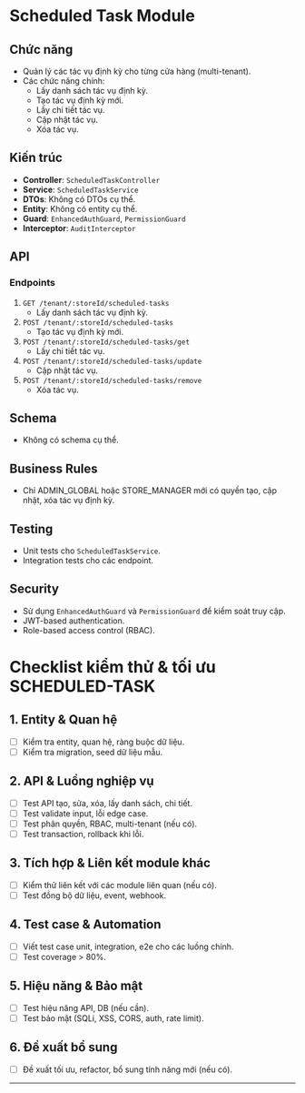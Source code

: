 # Scheduled Task Module

## Chức năng

- Quản lý các tác vụ định kỳ cho từng cửa hàng (multi-tenant).
- Các chức năng chính:
  - Lấy danh sách tác vụ định kỳ.
  - Tạo tác vụ định kỳ mới.
  - Lấy chi tiết tác vụ.
  - Cập nhật tác vụ.
  - Xóa tác vụ.

## Kiến trúc

- **Controller**: `ScheduledTaskController`
- **Service**: `ScheduledTaskService`
- **DTOs**: Không có DTOs cụ thể.
- **Entity**: Không có entity cụ thể.
- **Guard**: `EnhancedAuthGuard`, `PermissionGuard`
- **Interceptor**: `AuditInterceptor`

## API

### Endpoints

1. `GET /tenant/:storeId/scheduled-tasks`
   - Lấy danh sách tác vụ định kỳ.
2. `POST /tenant/:storeId/scheduled-tasks`
   - Tạo tác vụ định kỳ mới.
3. `POST /tenant/:storeId/scheduled-tasks/get`
   - Lấy chi tiết tác vụ.
4. `POST /tenant/:storeId/scheduled-tasks/update`
   - Cập nhật tác vụ.
5. `POST /tenant/:storeId/scheduled-tasks/remove`
   - Xóa tác vụ.

## Schema

- Không có schema cụ thể.

## Business Rules

- Chỉ ADMIN_GLOBAL hoặc STORE_MANAGER mới có quyền tạo, cập nhật, xóa tác vụ định kỳ.

## Testing

- Unit tests cho `ScheduledTaskService`.
- Integration tests cho các endpoint.

## Security

- Sử dụng `EnhancedAuthGuard` và `PermissionGuard` để kiểm soát truy cập.
- JWT-based authentication.
- Role-based access control (RBAC).

# Checklist kiểm thử & tối ưu SCHEDULED-TASK

## 1. Entity & Quan hệ

- [ ] Kiểm tra entity, quan hệ, ràng buộc dữ liệu.
- [ ] Kiểm tra migration, seed dữ liệu mẫu.

## 2. API & Luồng nghiệp vụ

- [ ] Test API tạo, sửa, xóa, lấy danh sách, chi tiết.
- [ ] Test validate input, lỗi edge case.
- [ ] Test phân quyền, RBAC, multi-tenant (nếu có).
- [ ] Test transaction, rollback khi lỗi.

## 3. Tích hợp & Liên kết module khác

- [ ] Kiểm thử liên kết với các module liên quan (nếu có).
- [ ] Test đồng bộ dữ liệu, event, webhook.

## 4. Test case & Automation

- [ ] Viết test case unit, integration, e2e cho các luồng chính.
- [ ] Test coverage > 80%.

## 5. Hiệu năng & Bảo mật

- [ ] Test hiệu năng API, DB (nếu cần).
- [ ] Test bảo mật (SQLi, XSS, CORS, auth, rate limit).

## 6. Đề xuất bổ sung

- [ ] Đề xuất tối ưu, refactor, bổ sung tính năng mới (nếu có).

---
